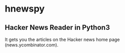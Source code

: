 hnewspy
=======

Hacker News Reader in Python3
-----------------------------

It gets you the articles on the Hacker news home page (news.ycombinator.com).
